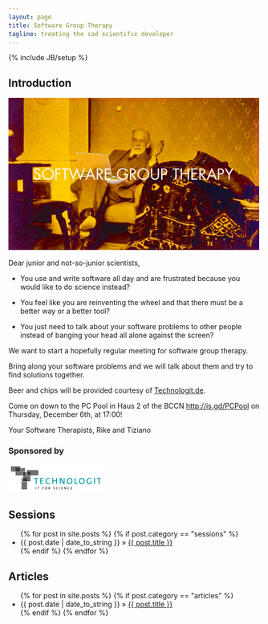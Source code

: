 ```yaml
---
layout: page
title: Software Group Therapy
tagline: treating the sad scientific developer
---
```

{% include JB/setup %}

## Introduction

<p><img src="images/freud.jpg" class="img-polaroid" alt="Freud"></p>

Dear junior and not-so-junior scientists,

* You use and write software all day and are frustrated because you would
like to do science instead?

* You feel like you are reinventing the wheel and that there must be a
better way or a better tool?

* You just need to talk about your software problems to other people
instead of banging your head all alone against the screen?

We want to start a hopefully regular meeting for software group therapy.

Bring along your software problems and we will talk about them and try
to find solutions together.

Beer and chips will be provided courtesy of [Technologit.de](http://www.technologit.de).

Come on down to the PC Pool in Haus 2 of the BCCN <http://is.gd/PCPool>
on Thursday, December 6th, at 17:00!

Your Software Therapists,
Rike and Tiziano

### Sponsored by

<p><a href="http://www.technologit.de"><img src="images/technologit-logo.png" alt="Technologit GbR"></a></p>

## Sessions

<ul class="posts">
  {% for post in site.posts %}
    {% if post.category == "sessions" %}
      <li><span>{{ post.date | date_to_string }}</span> &raquo; <a href="{{ BASE_PATH }}{{ post.url }}">{{ post.title }}</a></li>
    {% endif %}
  {% endfor %}
</ul>

## Articles

<ul class="posts">
  {% for post in site.posts %}
    {% if post.category == "articles" %}
      <li><span>{{ post.date | date_to_string }}</span> &raquo; <a href="{{ BASE_PATH }}{{ post.url }}">{{ post.title }}</a></li>
    {% endif %}
  {% endfor %}
</ul>

